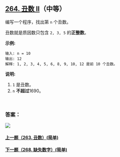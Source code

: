 ## [264. 丑数 II](https://leetcode-cn.com/problems/ugly-number-ii/)（中等）

编写一个程序，找出第 `n` 个丑数。

丑数就是质因数只包含 `2, 3, 5` 的**正整数**。

**示例:**

```
输入: n = 10
输出: 12
解释: 1, 2, 3, 4, 5, 6, 8, 9, 10, 12 是前 10 个丑数。
```

**说明:** 

1. `1` 是丑数。
2. `n` **不超过**1690。

<br/>

### 答案：













![](https://img-blog.csdnimg.cn/20200807155236311.png)

#### [上一题（263. 丑数）(简单)](https://github.com/sdwwld/leetCode/blob/master/src/main/java/com/wld/java/leetcode/leetCode0263.md)

#### [下一题（268. 缺失数字）(简单)](https://github.com/sdwwld/leetCode/blob/master/src/main/java/com/wld/java/leetcode/leetCode0268.md)